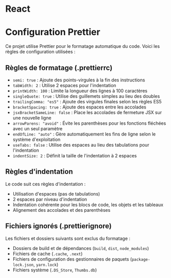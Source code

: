 # React

# Configuration Prettier

Ce projet utilise Prettier pour le formatage automatique du code. Voici les règles de configuration utilisées :

## Règles de formatage (.prettierrc)

- `semi: true` : Ajoute des points-virgules à la fin des instructions
- `tabWidth: 2` : Utilise 2 espaces pour l'indentation
- `printWidth: 100` : Limite la longueur des lignes à 100 caractères
- `singleQuote: true` : Utilise des guillemets simples au lieu des doubles
- `trailingComma: "es5"` : Ajoute des virgules finales selon les règles ES5
- `bracketSpacing: true` : Ajoute des espaces entre les accolades
- `jsxBracketSameLine: false` : Place les accolades de fermeture JSX sur une nouvelle ligne
- `arrowParens: "avoid"` : Évite les parenthèses pour les fonctions fléchées avec un seul paramètre
- `endOfLine: "auto"` : Gère automatiquement les fins de ligne selon le système d'exploitation
- `useTabs: false` : Utilise des espaces au lieu des tabulations pour l'indentation
- `indentSize: 2` : Définit la taille de l'indentation à 2 espaces

## Règles d'indentation

Le code suit ces règles d'indentation :
- Utilisation d'espaces (pas de tabulations)
- 2 espaces par niveau d'indentation
- Indentation cohérente pour les blocs de code, les objets et les tableaux
- Alignement des accolades et des parenthèses

## Fichiers ignorés (.prettierignore)

Les fichiers et dossiers suivants sont exclus du formatage :

- Dossiers de build et de dépendances (`build`, `dist`, `node_modules`)
- Fichiers de cache (`.cache`, `.next`)
- Fichiers de configuration des gestionnaires de paquets (`package-lock.json`, `yarn.lock`)
- Fichiers système (`.DS_Store`, `Thumbs.db`)